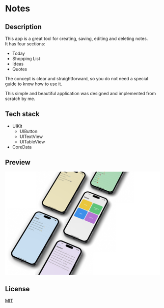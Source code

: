 # Notes

## Description

This app is a great tool for creating, saving, editing and deleting notes.\
It has four sections: 
- Today
- Shopping List
- Ideas
- Quotes

 The concept is clear and straightforward, so you do not need a special guide to know how to use it.

This simple and beautiful application was designed and implemented from scratch by me.

 ## Tech stack
 - UIKit
    - UIButton
    - UITextView
    - UITableView
- CoreData

## Preview

<p align="center">
    <img src="media/notes.png", width="900">
</p>

## License

[MIT](LICENSE)